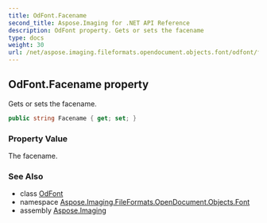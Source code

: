 ```yaml
---
title: OdFont.Facename
second_title: Aspose.Imaging for .NET API Reference
description: OdFont property. Gets or sets the facename
type: docs
weight: 30
url: /net/aspose.imaging.fileformats.opendocument.objects.font/odfont/facename/
---
```

## OdFont.Facename property

Gets or sets the facename.

```csharp
public string Facename { get; set; }
```

### Property Value

The facename.

### See Also

* class [OdFont](../)
* namespace [Aspose.Imaging.FileFormats.OpenDocument.Objects.Font](../../odfont/)
* assembly [Aspose.Imaging](../../../)


